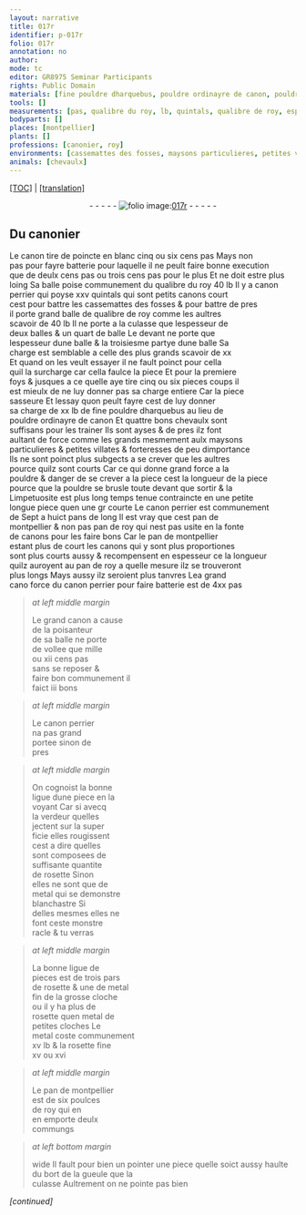 ```yaml
---
layout: narrative
title: 017r
identifier: p-017r
folio: 017r
annotation: no
author:
mode: tc
editor: GR8975 Seminar Participants
rights: Public Domain
materials: [fine pouldre dharquebus, pouldre ordinayre de canon, pouldre, rosette, metal, metal fin de la grosse cloche, metal de petites cloches, rosette fine]
tools: []
measurements: [pas, qualibre du roy, lb, quintals, qualibre de roy, espesseur de deux balles & un quart de balle, espesseur dune balle & la troisiesme partye dune balle, pans, pan de montpellier, pan de roy, trois pars de rosette & une de metal fin de la grosse cloche, poulces de roy]
bodyparts: []
places: [montpellier]
plants: []
professions: [canonier, roy]
environments: [cassemattes des fosses, maysons particulieres, petites villates, forteresses de peu dimportance]
animals: [chevaulx]
---
```


 <p><a href="{{ site.baseurl }}/diplomatic/">[TOC]</a> | <a href="{{ site.baseurl }}/texts/p-017r_tl/" target="_blank">[translation]</a></p><div class="folio" align="center">- - - - - <a href="http://gallica.bnf.fr/ark:/12148/btv1b10500001g/f39.image" target="_blank"><img src="https://cu-mkp.github.io/2017-workshop-edition/assets/photo-icon.png" alt="folio image: " style="display:inline-block; margin-bottom:-3px;"/>017r</a> - - - - - </div>  
  

## Du <span class="pro">canonier</span>

 
 Le canon tire de poincte en blanc cinq ou six cens <span class="ms">pas</span> Mays non<br/> pas pour fayre batterie pour laquelle il ne peult faire bonne execution<br/> que de deulx cens <span class="ms">pas</span> ou trois cens <span class="del"><span class="ms">pas</span></span> pour le plus Et ne doit estre plus<br/> loing Sa balle poise co<span class="exp">mmun</span>ement du <span class="ms">qualibre du <span class="pro"><span class="pn">roy</span></span></span> 40 <span class="ms">lb</span> Il y a canon<br/> perrier qui poyse xxv <span class="ms">quintals</span> qui sont petits canons court<br/> cest pour battre les <span class="env">cassemattes des fosses</span> & pour battre de pres<br/> il porte grand balle de <span class="ms">qualibre de <span class="pro"><span class="pn">roy</span></span></span> co<span class="exp">mm</span>e les aultres<br/> scavoir de 40 <span class="ms">lb</span> Il ne porte a la culasse que l<span class="ms">espesseur de<br/> deux balles & un quart de balle</span> Le devant ne porte que<br/> l<span class="ms">espesseur dune balle & la troisiesme partye dune balle</span> Sa<br/> charge est semblable a celle des plus grands scavoir de xx<br/> Et quand on les veult essayer <span class="del"><span class="ill"></span></span> il ne fault poinct pour cella<br/> quil la surcharge car cella faulce la piece Et pour la premiere<br/> foys & jusques a ce quelle aye tire cinq ou six <span class="del">pieces</span> coups il<br/> est mieulx de ne luy donner pas sa charge entiere Car la piece<br/> sasseure Et lessay quon peult fayre cest de luy donner<br/> sa charge de xx <span class="ms">lb</span> de <span class="m">fine pouldre dharquebus</span> au lieu de<br/> <span class="m">pouldre ordinayre de canon</span> Et quattre bons <span class="al">chevaulx</span> sont<br/> suffisans pour les trainer Ils sont ayses & de pres ilz font<br/> aultant de force co<span class="exp">mm</span>e les grands mesmement aulx <span class="env">maysons<br/> particulieres</span> & <span class="env">petites villates</span> & <span class="env">forteresses de peu dimporta<span class="exp">n</span>ce</span><br/> Ils ne sont poinct plus subgects a se crever que les aultres<br/> pource quilz sont courts Car ce qui donne grand force a la<br/> <span class="m">pouldre</span> & danger de se crever <span class="add">a la piece</span> cest la longueur de la piece<br/> pource que la <span class="m">pouldre</span> se brusle toute devant que sortir & <span class="del">la</span><br/> Limpetuosite est plus long temps tenue contraincte en une <span class="del">petite</span><br/> longue piece quen une <span class="del">gr</span> courte Le canon perrier est co<span class="exp">mmun</span>em<span class="exp">ent</span><br/> de Sept a huict <span class="ms">pans</span> de long Il est vray que cest <span class="ms">pan de<br/> <span class="pl">montpellier</span></span> & non pas <span class="ms">pan de <span class="pro"><span class="pn">roy</span></span></span> qui nest pas usite en la fonte<br/> de canons pour les faire bons Car le <span class="ms">pan de <span class="pl">montpellier</span></span><br/> estant plus <span class="del">de</span> court les canons qui y sont <span class="del">plus</span> proportiones<br/> sont plus courts aussy & recompensent en espesseur <span class="del">ce</span> la longueur<br/> quilz auroyent au <span class="ms">pan de <span class="pro"><span class="pn">roy</span></span></span> a quelle mesure ilz se trouveront<br/> plus longs Mays aussy ilz seroient plus tanvres L<span class="del">e</span>a <span class="del">grand</span><br/> <span class="del">cano</span> force du canon perrier pour faire batterie est de 4xx <span class="ms">pas</span>
 
> *at left middle margin*
> 
> 
>   Le <span class="add">grand</span> canon a cause<br/> de la poisanteur<br/> de sa balle ne porte<br/> de vollee que mille<br/> ou xii cens <span class="ms">pas</span><br/> sans se reposer &<br/> faire bon co<span class="exp">mmun</span>em<span class="exp">ent</span> il<br/> faict iii bons
 
> *at left middle margin*
> 
> 
>   Le canon perrier<br/> na pas grand<br/> portee sinon de<br/> pres
 
> *at left middle margin*
> 
> 
>   On cognoist la bonne<br/> ligue dune piece en la<br/> voyant Car si avecq<br/> la verdeur quelles<br/> jectent sur la super<br/> ficie elles rougissent<br/> cest a dire quelles<br/> sont composees de<br/> suffisante quantite<br/> de <span class="m">rosette</span> Sinon<br/> elles ne sont que de<br/> <span class="m">metal</span> qui se demo<span class="exp">n</span>stre<br/> blanchastre Si<br/> delles mesmes elles ne<br/> font ceste monstre<br/> racle & tu verras
 
> *at left middle margin*
> 
> 
>   La bonne ligue de<br/> pieces est de <span class="ms">trois pars<br/> de <span class="m">rosette</span> & une de <span class="m">metal<br/> fin de <span class="del">la</span> grosse cloche</span></span><br/> ou il y ha plus de<br/> <span class="m">rosette</span> quen <span class="m">metal de<br/> petites cloches</span> Le<br/> <span class="m">metal</span> coste communem<span class="exp">ent</span><br/> xv <span class="ms"><span class="cn">lb</span></span> & la <span class="m">rosette fine</span><br/> xv ou xvi
 
> *at left middle margin*
> 
> 
>   Le <span class="ms">pan de <span class="pl">montpellier</span></span><br/> est de six <span class="ms">poulces<br/> de <span class="pro"><span class="pn">roy</span></span></span> qui en<br/> en emporte deulx<br/> commungs
 
> *at left bottom margin*
> 
> 
>   wide Il fault pour bien <span class="del">un</span> pointer une piece quelle soict aussy haulte du bort de la gueule que la<br/> culasse Aultrement on ne pointe pas bien
 
*[continued]*
 
 